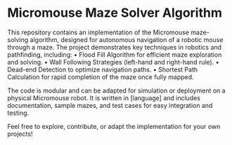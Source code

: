 # Micromouse Maze Solver Algorithm

This repository contains an implementation of the Micromouse maze-solving algorithm, designed for autonomous navigation of a robotic mouse through a maze. The project demonstrates key techniques in robotics and pathfinding, including:
	•	Flood Fill Algorithm for efficient maze exploration and solving.
	•	Wall Following Strategies (left-hand and right-hand rule).
	•	Dead-end Detection to optimize navigation paths.
	•	Shortest Path Calculation for rapid completion of the maze once fully mapped.

The code is modular and can be adapted for simulation or deployment on a physical Micromouse robot. It is written in [language] and includes documentation, sample mazes, and test cases for easy integration and testing.

Feel free to explore, contribute, or adapt the implementation for your own projects!
